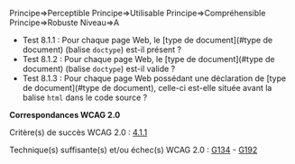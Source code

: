 Principe=>Perceptible
Principe=>Utilisable
Principe=>Compréhensible
Principe=>Robuste
Niveau=>A

*   Test 8.1.1 : Pour chaque page Web, le [type de document](#type de document) (balise `doctype`) est-il présent ?
*   Test 8.1.2 : Pour chaque page Web, le [type de document](#type de document) (balise `doctype`) est-il valide ?
*   Test 8.1.3 : Pour chaque page Web possédant une déclaration de [type de document](#type de document), celle-ci est-elle située avant la balise `html` dans le code source ?

**Correspondances WCAG 2.0**

Critère(s) de succès WCAG 2.0 : [4.1.1](http://www.w3.org/Translations/WCAG20-fr/#ensure-compat-parses)

Technique(s) suffisante(s) et/ou échec(s) WCAG 2.0 : [G134](http://www.w3.org/TR/WCAG-TECHS/G134.html) - [G192](http://www.w3.org/TR/WCAG-TECHS/G192.html)
